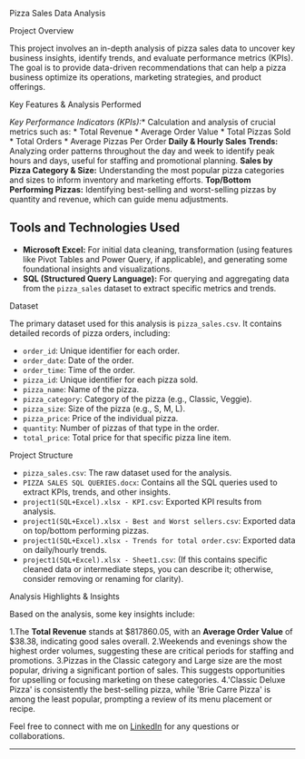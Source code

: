 Pizza Sales Data Analysis

Project Overview

This project involves an in-depth analysis of pizza sales data to uncover key business insights, identify trends, and evaluate performance metrics (KPIs). The goal is to provide data-driven recommendations that can help a pizza business optimize its operations, marketing strategies, and product offerings.

Key Features & Analysis Performed

*Key Performance Indicators (KPIs):** Calculation and analysis of crucial metrics such as:
    * Total Revenue
    * Average Order Value
    * Total Pizzas Sold
    * Total Orders
    * Average Pizzas Per Order
 **Daily & Hourly Sales Trends:** Analyzing order patterns throughout the day and week to identify peak hours and days, useful for staffing and promotional planning.
 **Sales by Pizza Category & Size:** Understanding the most popular pizza categories and sizes to inform inventory and marketing efforts.
 **Top/Bottom Performing Pizzas:** Identifying best-selling and worst-selling pizzas by quantity and revenue, which can guide menu adjustments.

## Tools and Technologies Used

* **Microsoft Excel:** For initial data cleaning, transformation (using features like Pivot Tables and Power Query, if applicable), and generating some foundational insights and visualizations.
* **SQL (Structured Query Language):** For querying and aggregating data from the `pizza_sales` dataset to extract specific metrics and trends.


 Dataset

The primary dataset used for this analysis is `pizza_sales.csv`. It contains detailed records of pizza orders, including:
* `order_id`: Unique identifier for each order.
* `order_date`: Date of the order.
* `order_time`: Time of the order.
* `pizza_id`: Unique identifier for each pizza sold.
* `pizza_name`: Name of the pizza.
* `pizza_category`: Category of the pizza (e.g., Classic, Veggie).
* `pizza_size`: Size of the pizza (e.g., S, M, L).
* `pizza_price`: Price of the individual pizza.
* `quantity`: Number of pizzas of that type in the order.
* `total_price`: Total price for that specific pizza line item.



 Project Structure

* `pizza_sales.csv`: The raw dataset used for the analysis.
* `PIZZA SALES SQL QUERIES.docx`: Contains all the SQL queries used to extract KPIs, trends, and other insights.
* `project1(SQL+Excel).xlsx - KPI.csv`: Exported KPI results from analysis.
* `project1(SQL+Excel).xlsx - Best and Worst sellers.csv`: Exported data on top/bottom performing pizzas.
* `project1(SQL+Excel).xlsx - Trends for total order.csv`: Exported data on daily/hourly trends.
* `project1(SQL+Excel).xlsx - Sheet1.csv`: (If this contains specific cleaned data or intermediate steps, you can describe it; otherwise, consider removing or renaming for clarity).

Analysis Highlights & Insights

Based on the analysis, some key insights include:

 1.The **Total Revenue** stands at $817860.05, with an **Average Order Value** of $38.38, indicating good sales overall.
 2.Weekends and evenings  show the highest order volumes, suggesting these are critical periods for staffing and promotions.
 3.Pizzas in the Classic category and Large size are the most popular, driving a significant portion of sales. This suggests opportunities for upselling or focusing marketing on these categories.
 4.'Classic Deluxe Pizza' is consistently the best-selling pizza, while 'Brie Carre Pizza' is among the least popular, prompting a review of its menu placement or recipe.






Feel free to connect with me on [LinkedIn](YOUR_LINKEDIN_PROFILE_URL) for any questions or collaborations.

---
